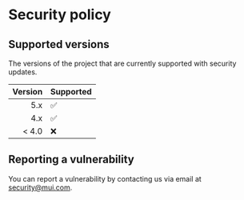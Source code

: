 # Security policy

## Supported versions

The versions of the project that are currently supported with security updates.

| Version | Supported          |
| ------: | :----------------- |
|     5.x | :white_check_mark: |
|     4.x | :white_check_mark: |
|   < 4.0 | :x:                |

## Reporting a vulnerability

You can report a vulnerability by contacting us via email at [security@mui.com](mailto:security@mui.com).
